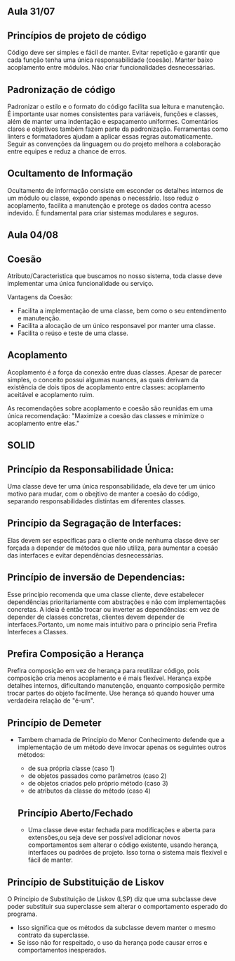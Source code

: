 

## Aula 31/07

## Princípios de projeto de código
Código deve ser simples e fácil de manter. Evitar repetição e garantir que cada função tenha uma única responsabilidade (coesão). Manter baixo acoplamento entre módulos. Não criar funcionalidades desnecessárias. 


## Padronização de código
Padronizar o estilo e o formato do código facilita sua leitura e manutenção. É importante usar nomes consistentes para variáveis, funções e classes, além de manter uma indentação e espaçamento uniformes. Comentários claros e objetivos também fazem parte da padronização. Ferramentas como linters e formatadores ajudam a aplicar essas regras automaticamente. Seguir as convenções da linguagem ou do projeto melhora a colaboração entre equipes e reduz a chance de erros.
  


## Ocultamento de Informação
Ocultamento de informação consiste em esconder os detalhes internos de um módulo ou classe, expondo apenas o necessário. Isso reduz o acoplamento, facilita a manutenção e protege os dados contra acesso indevido. É fundamental para criar sistemas modulares e seguros.

  

## Aula 04/08

## Coesão
Atributo/Caracteristica que buscamos no nosso sistema, toda classe deve implementar uma única funcionalidade ou serviço.

Vantagens da Coesão:
- Facilita a implementação de uma classe, bem como o seu entendimento e manutenção.
- Facilita a alocação de um único responsavel por manter uma classe.
- Facilita o reúso e teste de uma classe. 

## Acoplamento

Acoplamento é a força da conexão entre duas classes. Apesar de parecer simples, o conceito possui algumas nuances, as quais derivam da existência de dois tipos de acoplamento entre classes: acoplamento aceitável e acoplamento ruim.
 
As recomendações sobre acoplamento e coesão são reunidas em uma única recomendação:
"Maximize a coesão das classes e minimize o acoplamento entre elas."



## SOLID

  ## Princípio da Responsabilidade Única: 
  
  Uma classe deve ter uma única responsabilidade, ela deve ter um único motivo para mudar, com o obejtivo de manter a coesão do código, separando responsabilidades distintas em diferentes classes.

  ## Princípio da Segragação de Interfaces: 
  
  Elas devem ser específicas para o cliente onde nenhuma classe deve ser forçada a depender de métodos que não utiliza, para aumentar a coesão das interfaces e evitar dependências desnecessárias.

  ## Princípio de inversão de Dependencias: 
  
  Esse princípio recomenda que uma classe cliente, deve estabelecer dependências prioritariamente com abstrações e não com implementações concretas.
  A ideia é então trocar ou inverter as dependências: em vez de depender de classes concretas, clientes devem depender de interfaces.Portanto, um nome mais intuitivo para o princípio seria Prefira Interfeces a Classes.

  ## Prefira Composição a Herança

 Prefira composição em vez de herança para reutilizar código, pois composição cria menos acoplamento e é mais flexível. Herança expõe detalhes internos, dificultando manutenção, enquanto composição permite trocar partes do objeto facilmente. Use herança só quando houver uma verdadeira relação de "é-um".


 ## Princípio de Demeter 

- Tambem chamada de Princípio do Menor Conhecimento defende que a implementação de um método deve invocar apenas os seguintes outros métodos:
  - de sua própria classe (caso 1)
  - de objetos passados como parâmetros (caso 2)
  - de objetos criados pelo próprio método (caso 3)
  - de atributos da classe do método (caso 4)

  ## Princípio Aberto/Fechado

  - Uma classe deve estar fechada para modificações e aberta para extensões,ou seja deve ser possível adicionar novos comportamentos sem alterar o código existente, usando herança, interfaces ou padrões de projeto. 
Isso torna o sistema mais flexível e fácil de manter.


 ## Princípio de Substituição de Liskov

O Princípio de Substituição de Liskov (LSP) diz que uma subclasse deve poder substituir sua superclasse sem alterar o comportamento esperado do programa. 
 - Isso significa que os métodos da subclasse devem manter o mesmo contrato da superclasse.
 - Se isso não for respeitado, o uso da herança pode causar erros e comportamentos inesperados.


  

